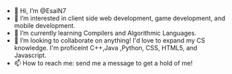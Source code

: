 - 👋 Hi, I’m @EsaiN7
- 👀 I’m interested in client side web development, game development, and mobile development.
- 🌱 I’m currently learning Compilers and Algorithmic Languages.
- 💞️ I’m looking to collaborate on anything! I'd love to expand my CS knowledge. I'm proficeint C++,Java ,Python, CSS, HTML5, and Javascript.
- 📫 How to reach me: send me a message to get a hold of me!

<!---
EsaiN7/EsaiN7 is a ✨ special ✨ repository because its `README.md` (this file) appears on your GitHub profile.
You can click the Preview link to take a look at your changes.
--->
